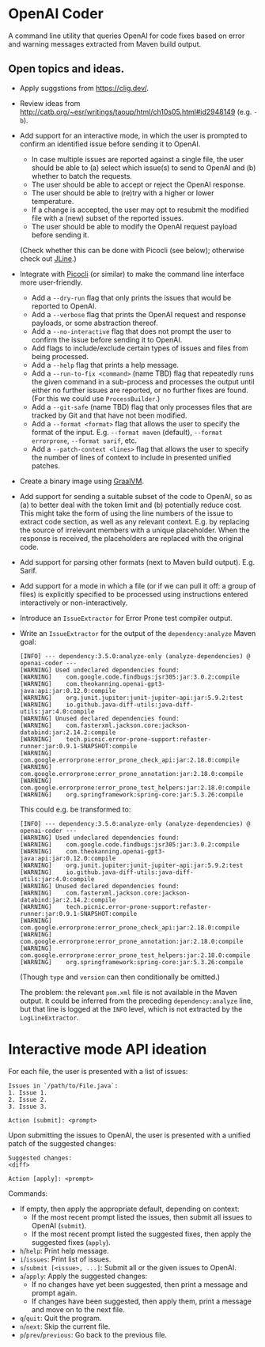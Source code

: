 # OpenAI Coder

A command line utility that queries OpenAI for code fixes based on error and
warning messages extracted from Maven build output.

## Open topics and ideas.

* Apply suggstions from https://clig.dev/.
* Review ideas from
  http://catb.org/~esr/writings/taoup/html/ch10s05.html#id2948149 (e.g. `-b`).
* Add support for an interactive mode, in which the user is prompted to
  confirm an identified issue before sending it to OpenAI.
    * In case multiple issues are reported against a single file, the user
      should be able to (a) select which issue(s) to send to OpenAI and (b)
      whether to batch the requests.
    * The user should be able to accept or reject the OpenAI response.
    * The user should be able to (re)try with a higher or lower temperature.
    * If a change is accepted, the user may opt to resubmit the modified file
      with a (new) subset of the reported issues.
    * The user should be able to modify the OpenAI request payload before
      sending it.

  (Check whether this can be done with Picocli (see below); otherwise check
  out [JLine](https://jline.github.io/jline3/).)
* Integrate with [Picocli](https://picocli.info/) (or similar) to make the
  command line interface more user-friendly.
    * Add a `--dry-run` flag that only prints the issues that would be reported
      to OpenAI.
    * Add a `--verbose` flag that prints the OpenAI request and response
      payloads, or some abstraction thereof.
    * Add a `--no-interactive` flag that does not prompt the user to confirm
      the issue before sending it to OpenAI.
    * Add flags to include/exclude certain types of issues and files from being
      processed.
    * Add a `--help` flag that prints a help message.
    * Add a `--run-to-fix <command>` (name TBD) flag that repeatedly runs the
      given command in a sub-process and processes the output until either no
      further issues are reported, or no further fixes are found. (For this we
      could use `ProcessBuilder`.)
    * Add a `--git-safe` (name TBD) flag that only processes files that are
      tracked by Git and that have not been modified.
    * Add a `--format <format>` flag that allows the user to specify the
      format of the input. E.g. `--format maven` (default), `--format
      errorprone`, `--format sarif`, etc.
    * Add a `--patch-context <lines>` flag that allows the user to specify the
      number of lines of context to include in presented unified patches.
* Create a binary image using [GraalVM](https://www.graalvm.org/).
* Add support for sending a suitable subset of the code to OpenAI, so as (a) to
  better deal with the token limit and (b) potentially reduce cost. This might
  take the form of using the line numbers of the issue to extract code section,
  as well as any relevant context. E.g. by replacing the source of irrelevant
  members with a unique placeholder. When the response is received, the
  placeholders are replaced with the original code.
* Add support for parsing other formats (next to Maven build output). E.g.
  Sarif.
* Add support for a mode in which a file (or if we can pull it off: a group of
  files) is explicitly specified to be processed using instructions entered
  interactively or non-interactively.
* Introduce an `IssueExtractor` for Error Prone test compiler output.
* Write an `IssueExtractor` for the output of the `dependency:analyze` Maven
  goal:
  ```
  [INFO] --- dependency:3.5.0:analyze-only (analyze-dependencies) @ openai-coder ---
  [WARNING] Used undeclared dependencies found:
  [WARNING]    com.google.code.findbugs:jsr305:jar:3.0.2:compile
  [WARNING]    com.theokanning.openai-gpt3-java:api:jar:0.12.0:compile
  [WARNING]    org.junit.jupiter:junit-jupiter-api:jar:5.9.2:test
  [WARNING]    io.github.java-diff-utils:java-diff-utils:jar:4.0:compile
  [WARNING] Unused declared dependencies found:
  [WARNING]    com.fasterxml.jackson.core:jackson-databind:jar:2.14.2:compile
  [WARNING]    tech.picnic.error-prone-support:refaster-runner:jar:0.9.1-SNAPSHOT:compile
  [WARNING]    com.google.errorprone:error_prone_check_api:jar:2.18.0:compile
  [WARNING]    com.google.errorprone:error_prone_annotation:jar:2.18.0:compile
  [WARNING]    com.google.errorprone:error_prone_test_helpers:jar:2.18.0:compile
  [WARNING]    org.springframework:spring-core:jar:5.3.26:compile
  ```
  This could e.g. be transformed to:
  ```
  [INFO] --- dependency:3.5.0:analyze-only (analyze-dependencies) @ openai-coder ---
  [WARNING] Used undeclared dependencies found:
  [WARNING]    com.google.code.findbugs:jsr305:jar:3.0.2:compile
  [WARNING]    com.theokanning.openai-gpt3-java:api:jar:0.12.0:compile
  [WARNING]    org.junit.jupiter:junit-jupiter-api:jar:5.9.2:test
  [WARNING]    io.github.java-diff-utils:java-diff-utils:jar:4.0:compile
  [WARNING] Unused declared dependencies found:
  [WARNING]    com.fasterxml.jackson.core:jackson-databind:jar:2.14.2:compile
  [WARNING]    tech.picnic.error-prone-support:refaster-runner:jar:0.9.1-SNAPSHOT:compile
  [WARNING]    com.google.errorprone:error_prone_check_api:jar:2.18.0:compile
  [WARNING]    com.google.errorprone:error_prone_annotation:jar:2.18.0:compile
  [WARNING]    com.google.errorprone:error_prone_test_helpers:jar:2.18.0:compile
  [WARNING]    org.springframework:spring-core:jar:5.3.26:compile
  ```
  (Though `type` and `version` can then conditionally be omitted.)

  The problem: the relevant `pom.xml` file is not available in the Maven
  output. It could be inferred from the preceding `dependency:analyze` line,
  but that line is logged at the `INFO` level, which is not extracted by
  the `LogLineExtractor`.

# Interactive mode API ideation

For each file, the user is presented with a list of issues:

```
Issues in `/path/to/File.java`:
1. Issue 1.
2. Issue 2.
3. Issue 3.

Action [submit]: <prompt>
```

Upon submitting the issues to OpenAI, the user is presented with a unified
patch of the suggested changes:

```
Suggested changes:
<diff>
 
Action [apply]: <prompt>
```

Commands:

- If empty, then apply the appropriate default, depending on context:
    - If the most recent prompt listed the issues, then submit all issues to
      OpenAI (`submit`).
    - If the most recent prompt listed the suggested fixes, then apply the
      suggested fixes (`apply`).
- `h`/`help`: Print help message.
- `i`/`issues`: Print list of issues.
- `s`/`submit [<issue>, ...]`: Submit all or the given issues to OpenAI.
- `a`/`apply`: Apply the suggested changes:
    - If no changes have yet been suggested, then print a message and prompt
      again.
    - If changes have been suggested, then apply them, print a message and move
      on to the next file.
- `q`/`quit`: Quit the program.
- `n`/`next`: Skip the current file.
- `p`/`prev`/`previous`: Go back to the previous file.
